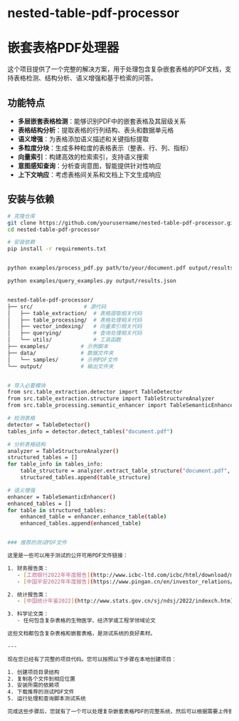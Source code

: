 # nested-table-pdf-processor

# 嵌套表格PDF处理器

这个项目提供了一个完整的解决方案，用于处理包含复杂嵌套表格的PDF文档，支持表格检测、结构分析、语义增强和基于检索的问答。

## 功能特点

- **多层嵌套表格检测**：能够识别PDF中的嵌套表格及其层级关系
- **表格结构分析**：提取表格的行列结构、表头和数据单元格
- **语义增强**：为表格添加语义描述和关键指标提取
- **多粒度分块**：生成多种粒度的表格表示（整表、行、列、指标）
- **向量索引**：构建高效的检索索引，支持语义搜索
- **意图感知查询**：分析查询意图，智能提供针对性响应
- **上下文响应**：考虑表格间关系和文档上下文生成响应

## 安装与依赖

```bash
# 克隆仓库
git clone https://github.com/yourusername/nested-table-pdf-processor.git
cd nested-table-pdf-processor

# 安装依赖
pip install -r requirements.txt


python examples/process_pdf.py path/to/your/document.pdf output/results.json

python examples/query_examples.py output/results.json


nested-table-pdf-processor/
├── src/                # 源代码
│   ├── table_extraction/  # 表格提取相关代码
│   ├── table_processing/  # 表格处理相关代码
│   ├── vector_indexing/   # 向量索引相关代码
│   ├── querying/          # 查询处理相关代码
│   └── utils/             # 工具函数
├── examples/          # 示例脚本
├── data/              # 数据文件夹
│   └── samples/       # 示例PDF文件
└── output/            # 输出文件夹


# 导入必要模块
from src.table_extraction.detector import TableDetector
from src.table_extraction.structure import TableStructureAnalyzer
from src.table_processing.semantic_enhancer import TableSemanticEnhancer

# 检测表格
detector = TableDetector()
tables_info = detector.detect_tables("document.pdf")

# 分析表格结构
analyzer = TableStructureAnalyzer()
structured_tables = []
for table_info in tables_info:
    table_structure = analyzer.extract_table_structure("document.pdf", table_info)
    structured_tables.append(table_structure)

# 语义增强
enhancer = TableSemanticEnhancer()
enhanced_tables = []
for table in structured_tables:
    enhanced_table = enhancer.enhance_table(table)
    enhanced_tables.append(enhanced_table)


### 推荐的测试PDF文件

这里是一些可以用于测试的公开可用PDF文件链接：

1. 财务报告类：
   - [工商银行2022年年度报告](http://www.icbc-ltd.com/icbc/html/download/nianbao/2022/index.html)
   - [中国平安2022年年度报告](https://www.pingan.cn/en/investor_relations/info_dis/annual_report.shtml)

2. 统计报告类：
   - [中国统计年鉴2022](http://www.stats.gov.cn/sj/ndsj/2022/indexch.htm)

3. 科学论文类：
   - 任何包含复杂表格的生物医学、经济学或工程学领域论文

这些文档都包含复杂表格和嵌套表格，是测试系统的良好素材。

---

现在您已经有了完整的项目代码。您可以按照以下步骤在本地创建项目：

1. 创建项目目录结构
2. 复制各个文件到相应位置
3. 安装所需的依赖项
4. 下载推荐的测试PDF文件
5. 运行处理和查询脚本测试系统

完成这些步骤后，您就有了一个可以处理复杂嵌套表格PDF的完整系统，然后可以根据需要上传到您的GitHub仓库。
